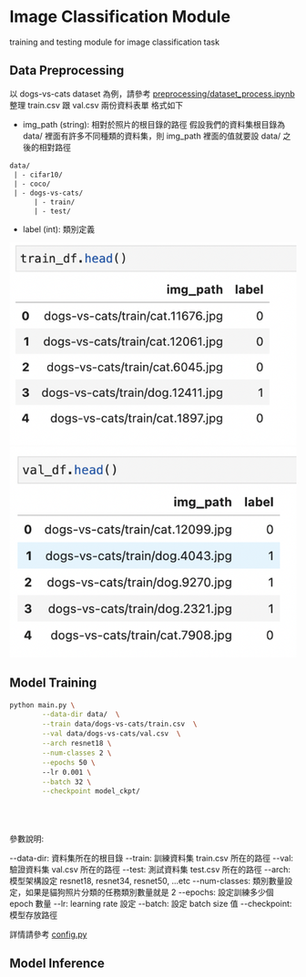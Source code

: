 # Image Classification Module

training and testing module for image classification task

## Data Preprocessing

以 dogs-vs-cats dataset 為例，請參考 [preprocessing/dataset_process.ipynb](preprocessing/dataset_process.ipynb)
整理 train.csv 跟 val.csv 兩份資料表單
格式如下

* img_path (string): 相對於照片的根目錄的路徑
  假設我們的資料集根目錄為 data/ 裡面有許多不同種類的資料集，則 img_path 裡面的值就要設 data/ 之後的相對路徑

```
data/ 
 | - cifar10/
 | - coco/
 | - dogs-vs-cats/
      | - train/
      | - test/   
```

* label (int): 類別定義

![](image/train_dataframe.png)
![](image/val_dataframe.png)



## Model Training

```bash
python main.py \
        --data-dir data/  \
        --train data/dogs-vs-cats/train.csv  \
        --val data/dogs-vs-cats/val.csv  \
        --arch resnet18 \
        --num-classes 2 \
        --epochs 50 \ 
        --lr 0.001 \
        --batch 32 \
        --checkpoint model_ckpt/  

   
 
```

參數說明:

--data-dir: 資料集所在的根目錄
--train:  訓練資料集 train.csv 所在的路徑
--val:  驗證資料集 val.csv 所在的路徑
--test: 測試資料集 test.csv 所在的路徑
--arch: 模型架構設定 resnet18, resnet34, resnet50, ...etc
--num-classes: 類別數量設定，如果是貓狗照片分類的任務類別數量就是 2 
--epochs: 設定訓練多少個 epoch 數量
--lr: learning rate 設定
--batch: 設定 batch size 值
--checkpoint: 模型存放路徑

詳情請參考 [config.py](config.py)

## Model Inference
